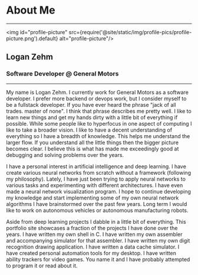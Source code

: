 # About Me

---

<img id="profile-picture" src={require('@site/static/img/profile-pics/profile-picture.png').default} alt="profile-picture"/>

<div style={{textAlign: 'center'}}>
  <h2>Logan Zehm</h2>
  <h3>Software Developer @ General Motors</h3>
</div>

---

My name is Logan Zehm. I currently work for General Motors as a software developer. I prefer more backend or devops work, but I consider myself to be a fullstack developer. If you have ever heard the phrase "jack of all trades. master of none". I think that phrase describes me pretty well. I like to learn new things and get my hands dirty with a little bit of everything if possible. While some people like to hyperfocus in one aspect of computing I like to take a broader vision. I like to have a decent understanding of everything so I have a breadth of knowledge. This helps me understand the larger flow. If you understand all the little things then the bigger picture becomes clear. I believe this is what has made me exceedingly good at debugging and solving problems over the years.

I have a personal interest in artificial intelligence and deep learning. I have create various neural networks from scratch without a framework (following my philosophy). Lately, I have just been trying to apply neural networks to various tasks and experimenting with different architectures. I have even made a neural network visualization program. I hope to continue developing my knowledge and start implementing some of my own neural network algorithms I have brainstormed over the past few years. Long term I would like to work on autonomous vehicles or autonomous manufacturing robots.

Aside from deep learning projects I dabble in a little bit of everything. This portfolio site showcases a fraction of the projects I have done over the years. I have written my own shell in C. I have written my own assembler and accompanying simulator for that assembler. I have written my own digit recognition drawing application. I have written a data cache simulator. I have created personal automation tools for my desktop. I have written ability trackers for video games. You name it and I have probably attempted to program it or read about it.